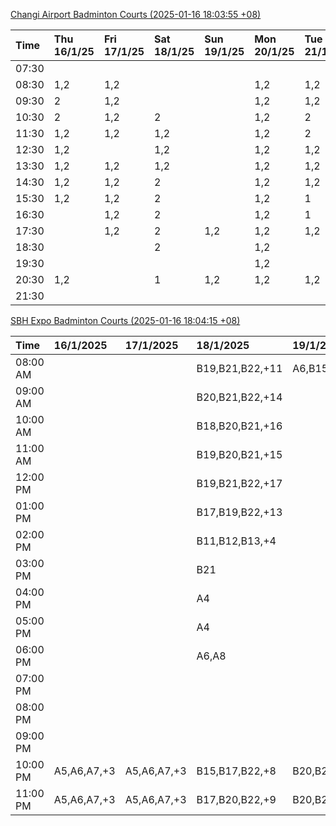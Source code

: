 [Changi Airport Badminton Courts (2025-01-16 18:03:55 +08)](https://www.carc.org.sg/FacilityBooking.aspx)

| Time   | Thu 16/1/25   | Fri 17/1/25   | Sat 18/1/25   | Sun 19/1/25   | Mon 20/1/25   | Tue 21/1/25   | Wed 22/1/25   |
|:-------|:--------------|:--------------|:--------------|:--------------|:--------------|:--------------|:--------------|
| 07:30  |               |               |               |               |               |               |               |
| 08:30  | 1,2           | 1,2           |               |               | 1,2           | 1,2           | 1,2           |
| 09:30  | 2             | 1,2           |               |               | 1,2           | 1,2           | 1,2           |
| 10:30  | 2             | 1,2           | 2             |               | 1,2           | 2             | 1,2           |
| 11:30  | 1,2           | 1,2           | 1,2           |               | 1,2           | 2             | 1,2           |
| 12:30  | 1,2           |               | 1,2           |               | 1,2           | 1,2           | 1,2           |
| 13:30  | 1,2           | 1,2           | 1,2           |               | 1,2           | 1,2           | 1,2           |
| 14:30  | 1,2           | 1,2           | 2             |               | 1,2           | 1,2           | 1,2           |
| 15:30  | 1,2           | 1,2           | 2             |               | 1,2           | 1             | 1,2           |
| 16:30  |               | 1,2           | 2             |               | 1,2           | 1             | 1,2           |
| 17:30  |               | 1,2           | 2             | 1,2           | 1,2           | 1,2           | 2             |
| 18:30  |               |               | 2             |               | 1,2           |               |               |
| 19:30  |               |               |               |               | 1,2           |               | 1,2           |
| 20:30  | 1,2           |               | 1             | 1,2           | 1,2           | 1,2           | 1,2           |
| 21:30  |               |               |               |               |               |               |               |

[SBH Expo Badminton Courts (2025-01-16 18:04:15 +08)](https://singaporebadmintonhall.getomnify.com/widgets/O3MRKGBH359GA55KHMG1RD)

| Time     | 16/1/2025   | 17/1/2025   | 18/1/2025       | 19/1/2025       | 20/1/2025       | 21/1/2025       | 22/1/2025       |
|:---------|:------------|:------------|:----------------|:----------------|:----------------|:----------------|:----------------|
| 08:00 AM |             |             | B19,B21,B22,+11 | A6,B15          | B19,B21,B22,+10 | B19,B21,B22,+14 | B19,B21,B22,+19 |
| 09:00 AM |             |             | B20,B21,B22,+14 |                 |                 | B19,B21,B22,+14 | B19,B21,B22,+19 |
| 10:00 AM |             |             | B18,B20,B21,+16 |                 |                 | B19,B21,B22,+17 | B19,B21,B22,+16 |
| 11:00 AM |             |             | B19,B20,B21,+15 |                 |                 | B19,B21,B22,+17 | B19,B21,B22,+17 |
| 12:00 PM |             |             | B19,B21,B22,+17 |                 |                 | B19,B21,B22,+14 | B19,B21,B22,+19 |
| 01:00 PM |             |             | B17,B19,B22,+13 |                 |                 | B19,B21,B22,+14 | B19,B21,B22,+19 |
| 02:00 PM |             |             | B11,B12,B13,+4  |                 |                 | B19,B21,B22,+16 | B19,B21,B22,+18 |
| 03:00 PM |             |             | B21             |                 |                 | B17,B19,B20,+4  | B19,B21,B22,+7  |
| 04:00 PM |             |             | A4              |                 |                 | B16,B17,B20,+3  | B20,B21,B22,+4  |
| 05:00 PM |             |             | A4              |                 |                 | B19,B21,B22,+10 | B14,B15,B16,+2  |
| 06:00 PM |             |             | A6,A8           |                 |                 |                 |                 |
| 07:00 PM |             |             |                 |                 |                 |                 |                 |
| 08:00 PM |             |             |                 |                 | B18,B20,B21,+3  |                 |                 |
| 09:00 PM |             |             |                 |                 | B19,B21,B22,+9  |                 |                 |
| 10:00 PM | A5,A6,A7,+3 | A5,A6,A7,+3 | B15,B17,B22,+8  | B20,B21,B22,+12 | A10,A8,A9,+6    | A10,A8,A9,+7    | A7,A8,A9,+6     |
| 11:00 PM | A5,A6,A7,+3 | A5,A6,A7,+3 | B17,B20,B22,+9  | B20,B21,B22,+13 | A10,A8,A9,+7    | A10,A8,A9,+7    | A7,A8,A9,+6     |
